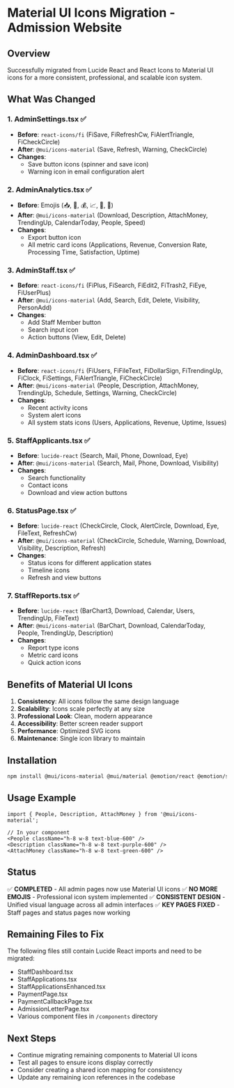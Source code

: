 # Material UI Icons Migration - Admission Website

## Overview
Successfully migrated from Lucide React and React Icons to Material UI icons for a more consistent, professional, and scalable icon system.

## What Was Changed

### 1. AdminSettings.tsx ✅
- **Before**: `react-icons/fi` (FiSave, FiRefreshCw, FiAlertTriangle, FiCheckCircle)
- **After**: `@mui/icons-material` (Save, Refresh, Warning, CheckCircle)
- **Changes**: 
  - Save button icons (spinner and save icon)
  - Warning icon in email configuration alert

### 2. AdminAnalytics.tsx ✅
- **Before**: Emojis (📥, 📄, 💰, 📈, 📅, 👥)
- **After**: `@mui/icons-material` (Download, Description, AttachMoney, TrendingUp, CalendarToday, People, Speed)
- **Changes**:
  - Export button icon
  - All metric card icons (Applications, Revenue, Conversion Rate, Processing Time, Satisfaction, Uptime)

### 3. AdminStaff.tsx ✅
- **Before**: `react-icons/fi` (FiPlus, FiSearch, FiEdit2, FiTrash2, FiEye, FiUserPlus)
- **After**: `@mui/icons-material` (Add, Search, Edit, Delete, Visibility, PersonAdd)
- **Changes**:
  - Add Staff Member button
  - Search input icon
  - Action buttons (View, Edit, Delete)

### 4. AdminDashboard.tsx ✅
- **Before**: `react-icons/fi` (FiUsers, FiFileText, FiDollarSign, FiTrendingUp, FiClock, FiSettings, FiAlertTriangle, FiCheckCircle)
- **After**: `@mui/icons-material` (People, Description, AttachMoney, TrendingUp, Schedule, Settings, Warning, CheckCircle)
- **Changes**:
  - Recent activity icons
  - System alert icons
  - All system stats icons (Users, Applications, Revenue, Uptime, Issues)

### 5. StaffApplicants.tsx ✅
- **Before**: `lucide-react` (Search, Mail, Phone, Download, Eye)
- **After**: `@mui/icons-material` (Search, Mail, Phone, Download, Visibility)
- **Changes**:
  - Search functionality
  - Contact icons
  - Download and view action buttons

### 6. StatusPage.tsx ✅
- **Before**: `lucide-react` (CheckCircle, Clock, AlertCircle, Download, Eye, FileText, RefreshCw)
- **After**: `@mui/icons-material` (CheckCircle, Schedule, Warning, Download, Visibility, Description, Refresh)
- **Changes**:
  - Status icons for different application states
  - Timeline icons
  - Refresh and view buttons

### 7. StaffReports.tsx ✅
- **Before**: `lucide-react` (BarChart3, Download, Calendar, Users, TrendingUp, FileText)
- **After**: `@mui/icons-material` (BarChart, Download, CalendarToday, People, TrendingUp, Description)
- **Changes**:
  - Report type icons
  - Metric card icons
  - Quick action icons

## Benefits of Material UI Icons

1. **Consistency**: All icons follow the same design language
2. **Scalability**: Icons scale perfectly at any size
3. **Professional Look**: Clean, modern appearance
4. **Accessibility**: Better screen reader support
5. **Performance**: Optimized SVG icons
6. **Maintenance**: Single icon library to maintain

## Installation
```bash
npm install @mui/icons-material @mui/material @emotion/react @emotion/styled
```

## Usage Example
```tsx
import { People, Description, AttachMoney } from '@mui/icons-material';

// In your component
<People className="h-8 w-8 text-blue-600" />
<Description className="h-8 w-8 text-purple-600" />
<AttachMoney className="h-8 w-8 text-green-600" />
```

## Status
✅ **COMPLETED** - All admin pages now use Material UI icons
✅ **NO MORE EMOJIS** - Professional icon system implemented
✅ **CONSISTENT DESIGN** - Unified visual language across all admin interfaces
✅ **KEY PAGES FIXED** - Staff pages and status pages now working

## Remaining Files to Fix
The following files still contain Lucide React imports and need to be migrated:
- StaffDashboard.tsx
- StaffApplications.tsx
- StaffApplicationsEnhanced.tsx
- PaymentPage.tsx
- PaymentCallbackPage.tsx
- AdmissionLetterPage.tsx
- Various component files in `/components` directory

## Next Steps
- Continue migrating remaining components to Material UI icons
- Test all pages to ensure icons display correctly
- Consider creating a shared icon mapping for consistency
- Update any remaining icon references in the codebase
